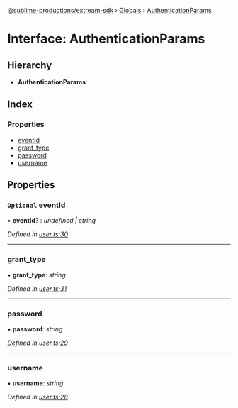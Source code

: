 [@sublime-productions/extream-sdk](../README.md) › [Globals](../globals.md) › [AuthenticationParams](authenticationparams.md)

# Interface: AuthenticationParams

## Hierarchy

* **AuthenticationParams**

## Index

### Properties

* [eventId](authenticationparams.md#optional-eventid)
* [grant_type](authenticationparams.md#grant_type)
* [password](authenticationparams.md#password)
* [username](authenticationparams.md#username)

## Properties

### `Optional` eventId

• **eventId**? : *undefined | string*

*Defined in [user.ts:30](https://github.com/Extream-SaaS/ex-sdk/blob/775f75c/src/user.ts#L30)*

___

###  grant_type

• **grant_type**: *string*

*Defined in [user.ts:31](https://github.com/Extream-SaaS/ex-sdk/blob/775f75c/src/user.ts#L31)*

___

###  password

• **password**: *string*

*Defined in [user.ts:29](https://github.com/Extream-SaaS/ex-sdk/blob/775f75c/src/user.ts#L29)*

___

###  username

• **username**: *string*

*Defined in [user.ts:28](https://github.com/Extream-SaaS/ex-sdk/blob/775f75c/src/user.ts#L28)*
